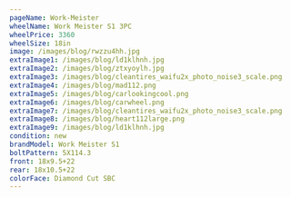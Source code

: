 ```yaml
---
pageName: Work-Meister
wheelName: Work Meister S1 3PC
wheelPrice: 3360
wheelSize: 18in
image: /images/blog/rwzzu4hh.jpg
extraImage1: /images/blog/ld1klhnh.jpg
extraImage2: /images/blog/ztxyoylh.jpg
extraImage3: /images/blog/cleantires_waifu2x_photo_noise3_scale.png
extraImage4: /images/blog/mad112.png
extraImage5: /images/blog/carlookingcool.png
extraImage6: /images/blog/carwheel.png
extraImage7: /images/blog/cleantires_waifu2x_photo_noise3_scale.png
extraImage8: /images/blog/heart112large.png
extraImage9: /images/blog/ld1klhnh.jpg
condition: new
brandModel: Work Meister S1
boltPattern: 5X114.3
front: 18x9.5+22
rear: 18x10.5+22
colorFace: Diamond Cut SBC
---
```

